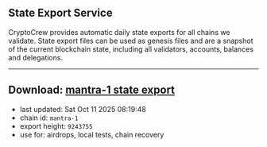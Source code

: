 ## State Export Service
CryptoCrew provides automatic daily state exports for all chains we validate. State export files can be used as genesis files and are a snapshot of the current blockchain state, including all validators, accounts, balances and delegations.

---
**Download: [mantra-1 state export](https://dl-eu2.ccvalidators.com/SERVICE/mantrachain/mantra-1_export_9243755.json)**
---

- last updated: Sat Oct 11 2025 08:19:48
- chain id: `mantra-1`
- export height: `9243755`
- use for: airdrops, local tests, chain recovery
